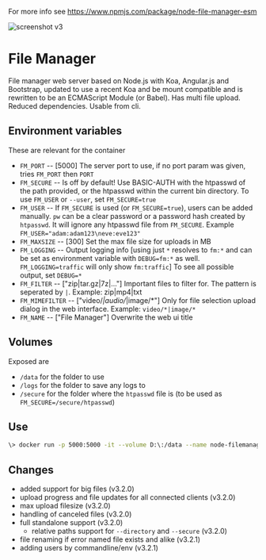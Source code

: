 For more info see https://www.npmjs.com/package/node-file-manager-esm 

![screenshot v3](https://user-images.githubusercontent.com/1894723/74706364-003dd880-5217-11ea-8f26-b616f99eb39a.png)

# File Manager
File manager web server based on Node.js with Koa, Angular.js and Bootstrap, updated to use a recent Koa and be mount compatible and is rewritten to be an ECMAScript Module (or Babel). Has multi file upload. Reduced dependencies. Usable from cli.

## Environment variables
These are relevant for the container

- `FM_PORT` -- [5000] The server port to use, if no port param was given, tries `FM_PORT` then `PORT`  
- `FM_SECURE` -- Is off by default! Use BASIC-AUTH with the htpasswd of the path provided, or the htpasswd within the current bin directory. To use `FM_USER` or `--user`, set `FM_SECURE=true`
- `FM_USER` -- If `FM_SECURE` is used (or `FM_SECURE=true`), users can be added manually. `pw` can be a clear password or a password hash created by `htpasswd`. It will ignore any htpasswd file from `FM_SECURE`. Example `FM_USER="adam:adam123\neve:eve123"`
- `FM_MAXSIZE` -- [300] Set the max file size for uploads in MB
- `FM_LOGGING` -- Output logging info [using just `*` resolves to `fm:*` and can be set as environment variable with `DEBUG=fm:*` as well. `FM_LOGGING=traffic` will only show `fm:traffic`]  To see all possible output, set `DEBUG=*`
- `FM_FILTER` -- ["zip|tar.gz|7z|..."] Important files to filter for. The pattern is seperated by `|`. Example: zip|mp4|txt
- `FM_MIMEFILTER` -- ["video/*|audio/*|image/*"] Only for file selection upload dialog in the web interface. Example: `video/*|image/*`
- `FM_NAME` -- ["File Manager"] Overwrite the web ui title

## Volumes
Exposed are

- `/data` for the folder to use
- `/logs` for the folder to save any logs to
- `/secure` for the folder where the `htpasswd` file is (to be used as `FM_SECURE=/secure/htpasswd`)

## Use

```bash
\> docker run -p 5000:5000 -it --volume D:\:/data --name node-filemanager-esm bananaacid/docker-node-filemanager-esm
```

## Changes
- added support for big files (v3.2.0)
- upload progress and file updates for all connected clients (v3.2.0)
- max upload filesize (v3.2.0)
- handling of canceled files (v3.2.0)
- full standalone support (v3.2.0)
  - relative paths support for `--directory` and `--secure` (v3.2.0) 
- file renaming if error named file exists and alike (v3.2.1)
- adding users by commandline/env (v3.2.1)

